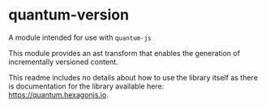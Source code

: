 # quantum-version

A module intended for use with `quantum-js`

This module provides an ast transform that enables the generation of incrementally versioned content.

This readme includes no details about how to use the library itself as there is documentation for the library available here: https://quantum.hexagonjs.io.